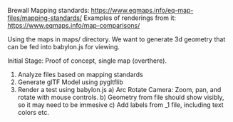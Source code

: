Brewall Mapping standards: https://www.eqmaps.info/eq-map-files/mapping-standards/
Examples of renderings from it: https://www.eqmaps.info/map-comparisons/

Using the maps in maps/ directory. We want to generate 3d geometry that can be fed into babylon.js for viewing.

Initial Stage:
Proof of concept, single map (overthere). 
 1) Analyze files based on mapping standards
 2) Generate glTF Model using pygltflib 
 3) Render a test using babylon.js 
    a) Arc Rotate Camera: Zoom, pan, and rotate with mouse controls.
    b) Geometry from file should show visibly, so it may need to be immesive
    c) Add labels from _1 file, including text colors etc.

